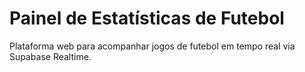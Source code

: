 # Painel de Estatísticas de Futebol
Plataforma web para acompanhar jogos de futebol em tempo real via Supabase Realtime.
